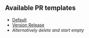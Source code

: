 ## Available PR templates

<!--
  Github doesn't allow PR template selection the same way that it is possible with issues.
  Preview this and select the appropriate template
-->

- [Default](?expand=1&template=default.md)
- [Version Release](?expand=1&template=version_release.md)
- _Alternatively delete and start empty_
